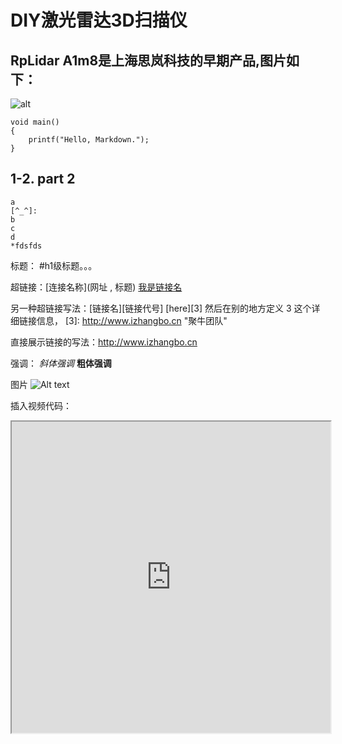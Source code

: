 # DIY激光雷达3D扫描仪

## RpLidar A1m8是上海思岚科技的早期产品,图片如下：

![alt](https://rawgit.com/komushi/iot-tokyo-taxi/master/image/districts.png)

```
void main()
{
    printf("Hello, Markdown.");
}
```

## 1-2. part 2
```
a  
[^_^]:  
b  
c  
d  
*fdsfds
```

标题：
#h1级标题。。。

超链接：[连接名称](网址 , 标题)
[我是链接名](http://www.izhangbo.cn, "我是标题")

另一种超链接写法：[链接名][链接代号]
[here][3]
然后在别的地方定义 3 这个详细链接信息，
[3]: http://www.izhangbo.cn "聚牛团队"

直接展示链接的写法：<http://www.izhangbo.cn>

强调：
*斜体强调*
**粗体强调**

图片
![Alt text](http://www.izhangbo.cn/wp-content/themes/minty/img/logo.png "Optional title")

插入视频代码：
<iframe height=498 width=510 src="http://player.youku.com/embed/XNjcyMDU4Njg0">

段落：以一个空行开始，以一个空行结束，中间的就是一个段落。

表格：

Item     | Value
-------- | ---
Computer | $1600
Phone    | $12
Pipe     | $1

无序列表：使用 - 加一个空格（）
- 无需列表1
- 无序列表2
- 无序列表3

有序列表：使用 数字 加一个英文句点
1. 有序列表
2. 有序列表
3. 有序列表

换行缩进形成代码区块
    这里先换行，然后缩进4个空格，之后的内容便可以原样显示了，适合用于显示代码内容。直到文本结束或最后一个存在缩进的行为止


块引用
>给引用的文本开始位置都加一个 '>'，
>便可组成一个块引用。在块引用中，可以结合
>其他markdown元素一块使用，比如列表。
>**强调**

也可以只在第一行加大于号，其他位置不加。
>- 块引用里使用列表，需要和上面的内容隔开一个空行
>- 记得加空格哦。




-----
[^_^]:
https://github.com/komushi/iot-tokyo-taxi/blob/master/LOCAL_SCS.MD
[^_^]:
https://raw.githubusercontent.com/komushi/iot-tokyo-taxi/master/LOCAL_SCS.MD

```
git add . 
git commit -m 'test 1'
git push origin master
```



